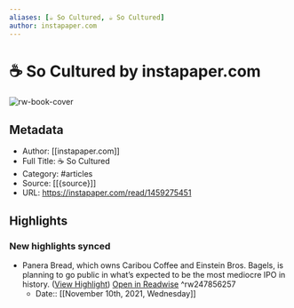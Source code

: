```yaml
---
aliases: [☕️ So Cultured, ☕️ So Cultured]
author: instapaper.com
---
```

# ☕️ So Cultured by instapaper.com

![rw-book-cover](https://readwise-assets.s3.amazonaws.com/static/images/article4.6bc1851654a0.png)

## Metadata
- Author: [[instapaper.com]]
- Full Title: ☕️ So Cultured
- Category: #articles
- Source: [[{source}]]
- URL: https://instapaper.com/read/1459275451

## Highlights
### New highlights synced
- Panera Bread, which owns Caribou Coffee and Einstein Bros. Bagels, is planning to go public in what’s expected to be the most mediocre IPO in history. ([View Highlight](https://instapaper.com/read/1459275451/17953605)) [Open in Readwise](https://readwise.io/open/247856257) ^rw247856257
    - Date:: [[November 10th, 2021, Wednesday]]
